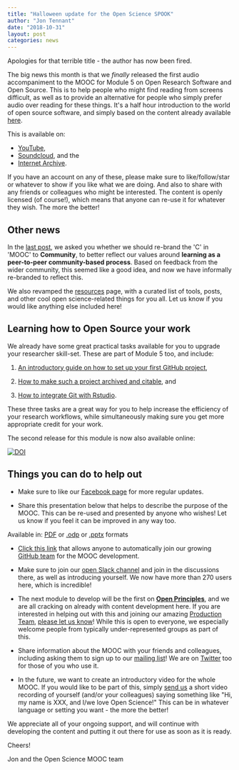 ```yaml
---
title: "Halloween update for the Open Science SPOOK"
author: "Jon Tennant"
date: "2018-10-31"
layout: post
categories: news 
---
```


Apologies for that terrible title - the author has now been fired.

The big news this month is that we *finally* released the first audio accompaniment to the MOOC for Module 5 on Open Research Software and Open Source. This is to help people who might find reading from screens difficult, as well as to provide an alternative for people who simply prefer audio over reading for these things. It's a half hour introduction to the world of open source software, and simply based on the content already available [here](https://github.com/OpenScienceMOOC/Module-5-Open-Research-Software-and-Open-Source/tree/master/content_development#in-markdown-format).

This is available on:

* [YouTube](https://www.youtube.com/watch?v=BHrOEmKk5zM),
* [Soundcloud](https://soundcloud.com/open-science-mooc/module-5-open-source-and-open-research-software), and the 
* [Internet Archive](https://archive.org/details/OpenScienceMOOCModule5).

If you have an account on any of these, please make sure to like/follow/star or whatever to show if you like what we are doing. And also to share with any friends or colleagues who might be interested. The content is openly licensed (of course!), which means that anyone can re-use it for whatever they wish. The more the better!

## Other news

In the [last post](https://opensciencemooc.eu/uncategorized/2018/09/12/september-update/), we asked you whether we should re-brand the 'C' in 'MOOC' to **Community**, to better reflect our values around **learning as a peer-to-peer community-based process**. Based on feedback from the wider community, this seemed like a good idea, and now we have informally re-branded to reflect this.

We also revamped the [resources](https://opensciencemooc.eu/resources/) page, with a curated list of tools, posts, and other cool open science-related things for you all. Let us know if you would like anything else included here!

## Learning how to Open Source your work

We already have some great practical tasks available for you to upgrade your researcher skill-set. These are part of Module 5 too, and include: 

1. [An introductory guide on how to set up your first GitHub project](https://github.com/OpenScienceMOOC/Module-5-Open-Research-Software-and-Open-Source/blob/master/content_development/Task_1.md),

2. [How to make such a project archived and citable](https://github.com/OpenScienceMOOC/Module-5-Open-Research-Software-and-Open-Source/blob/master/content_development/Task_2.md), and

3. [How to integrate Git with Rstudio](https://github.com/OpenScienceMOOC/Module-5-Open-Research-Software-and-Open-Source/blob/master/content_development/Task_3.md).

These three tasks are a great way for you to help increase the efficiency of your research workflows, while simultaneously making sure you get more appropriate credit for your work.

The second release for this module is now also available online:

[![DOI](https://zenodo.org/badge/DOI/10.5281/zenodo.1434288.svg)](https://doi.org/10.5281/zenodo.1434288)

## Things you can do to help out

* Make sure to like our [Facebook page](https://www.facebook.com/OpenScienceMOOC/) for more regular updates.

* Share this presentation below that helps to describe the purpose of the MOOC. This can be re-used and presented by anyone who wishes! Let us know if you feel it can be improved in any way too.

<p align="center">
<object type="application/pdf"
    data="{{ "assets/pdf/MOOC_presentation.pdf" | relative_url }}"
    width="640"
    height="400">
</object>
</p>

<p align="center">
<footer>Available in: <a href="https://github.com/OpenScienceMOOC/Main/blob/master/MOOC_presentation.pdf">PDF</a> or <a href="https://github.com/OpenScienceMOOC/Main/blob/master/MOOC_presentation.odp">.odp</a> or <a href="https://github.com/OpenScienceMOOC/Main/blob/master/MOOC_presentation.pptx">.pptx</a> formats </footer>
</p>

* [Click this link](https://open-science-mooc-invite.herokuapp.com/) that allows anyone to automatically join our growing [GitHub team](https://github.com/orgs/OpenScienceMOOC/people) for the MOOC development.

* Make sure to join our [open Slack channel](https://openmooc-ers-slackin.herokuapp.com/) and join in the discussions there, as well as introducing yourself. We now have more than 270 users here, which is incredible! 

* The next module to develop will be the first on [**Open Principles**](https://github.com/OpenScienceMOOC/Module-1-Open-Principles), and we are all cracking on already with content development here. If you are interested in helping out with this and joining our amazing [Production Team](https://opensciencemooc/people/#production), [please let us know](mailto:info@opensciencemooc.eu)! While this is open to everyone, we especially welcome people from typically under-represented groups as part of this.

* Share information about the MOOC with your friends and colleagues, including asking them to sign up to our [mailing list](https://opensciencemooc/contact/)! We are on [Twitter](https://twitter.com/OpenScienceMOOC) too for those of you who use it.

* In the future, we want to create an introductory video for the whole MOOC. If you would like to be part of this, simply [send us](mailto:info@opensciencemooc.eu) a short video recording of yourself (and/or your colleagues) saying something like "Hi, my name is XXX, and I/we love Open Science!" This can be in whatever language or setting you want - the more the better! 

We appreciate all of your ongoing support, and will continue with developing the content and putting it out there for use as soon as it is ready.

Cheers!

Jon and the Open Science MOOC team
